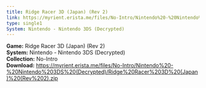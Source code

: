 ```yaml
---
title: Ridge Racer 3D (Japan) (Rev 2)
link: https://myrient.erista.me/files/No-Intro/Nintendo%20-%20Nintendo%203DS%20(Decrypted)/Ridge%20Racer%203D%20(Japan)%20(Rev%202).zip
type: single1
System: Nintendo - Nintendo 3DS (Decrypted)
---
```

<b>Game:</b> Ridge Racer 3D (Japan) (Rev 2)<br>
<b>System:</b> Nintendo - Nintendo 3DS (Decrypted)<br>
<b>Collection:</b> No-Intro<br>
<b>Download:</b> https://myrient.erista.me/files/No-Intro/Nintendo%20-%20Nintendo%203DS%20(Decrypted)/Ridge%20Racer%203D%20(Japan)%20(Rev%202).zip